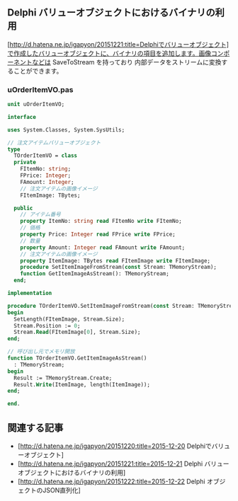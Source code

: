 ## Delphi バリューオブジェクトにおけるバイナリの利用

[http://d.hatena.ne.jp/igapyon/20151221:title=Delphiでバリューオブジェクト]で作成したバリューオブジェクトに、バイナリの項目を追加します。画像コンポーネントなどは SaveToStream を持っており 内部データをストリームに変換することができます。


### uOrderItemVO.pas


```pascal
unit uOrderItemVO;

interface

uses System.Classes, System.SysUtils;

// 注文アイテムバリューオブジェクト
type
  TOrderItemVO = class
  private
    FItemNo: string;
    FPrice: Integer;
    FAmount: Integer;
    // 注文アイテムの画像イメージ
    FItemImage: TBytes;

  public
    // アイテム番号
    property ItemNo: string read FItemNo write FItemNo;
    // 価格
    property Price: Integer read FPrice write FPrice;
    // 数量
    property Amount: Integer read FAmount write FAmount;
    // 注文アイテムの画像イメージ
    property ItemImage: TBytes read FItemImage write FItemImage;
    procedure SetItemImageFromStream(const Stream: TMemoryStream);
    function GetItemImageAsStream(): TMemoryStream;
  end;

implementation

procedure TOrderItemVO.SetItemImageFromStream(const Stream: TMemoryStream);
begin
  SetLength(FItemImage, Stream.Size);
  Stream.Position := 0;
  Stream.Read(FItemImage[0], Stream.Size);
end;

// 呼び出し元でメモリ開放
function TOrderItemVO.GetItemImageAsStream()
  : TMemoryStream;
begin
  Result := TMemoryStream.Create;
  Result.Write(ItemImage, length(ItemImage));
end;

end.
```



## 関連する記事


* [http://d.hatena.ne.jp/igapyon/20151220:title=2015-12-20 Delphiでバリューオブジェクト]
* [http://d.hatena.ne.jp/igapyon/20151221:title=2015-12-21 Delphi バリューオブジェクトにおけるバイナリの利用]
* [http://d.hatena.ne.jp/igapyon/20151222:title=2015-12-22 Delphi オブジェクトのJSON直列化]

